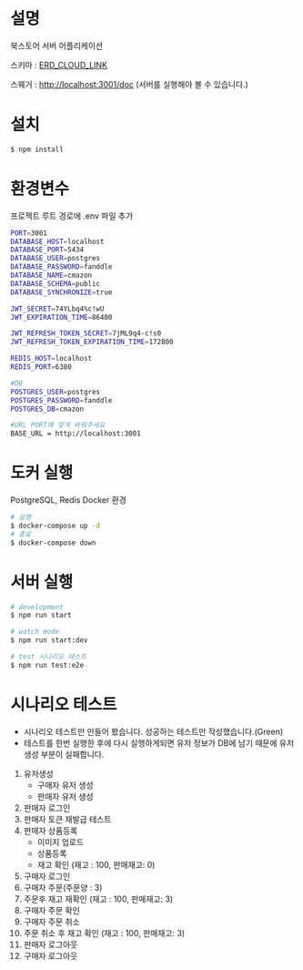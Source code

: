 # 설명

북스토어 서버 어플리케이션

스키마 : [ERD_CLOUD_LINK](https://www.erdcloud.com/d/MFdNykTpcGG3X29ZN)

스웨거 : [http://localhost:3001/doc](http://localhost:3001/doc)
(서버를 실행해야 볼 수 있습니다.)

# 설치

```bash
$ npm install
```

# 환경변수

프로젝트 루트 경로에 .env 파일 추가

```bash
PORT=3001
DATABASE_HOST=localhost
DATABASE_PORT=5434
DATABASE_USER=postgres
DATABASE_PASSWORD=fanddle
DATABASE_NAME=cmazon
DATABASE_SCHEMA=public
DATABASE_SYNCHRONIZE=true

JWT_SECRET=74YLbq4%c!wU
JWT_EXPIRATION_TIME=86400

JWT_REFRESH_TOKEN_SECRET=7jML9q4-c!s0
JWT_REFRESH_TOKEN_EXPIRATION_TIME=172800

REDIS_HOST=localhost
REDIS_PORT=6380

#DB
POSTGRES_USER=postgres
POSTGRES_PASSWORD=fanddle
POSTGRES_DB=cmazon

#URL PORT에 맞게 바꿔주세요
BASE_URL = http://localhost:3001
```

# 도커 실행

PostgreSQL, Redis Docker 환경

```bash
# 실행
$ docker-compose up -d
# 종료
$ docker-compose down
```

# 서버 실행

```bash
# development
$ npm run start

# watch mode
$ npm run start:dev

# test 시나리오 테스트
$ npm run test:e2e
```

# 시나리오 테스트

- 시나리오 테스트만 만들어 봤습니다. 성공하는 테스트만 작성했습니다.(Green)
- 테스트를 한번 실행한 후에 다시 실행하게되면 유저 정보가 DB에 남기 때문에 유저생성 부분이 실패합니다.

1. 유저생성
   - 구매자 유저 생성
   - 판매자 유저 생성
2. 판매자 로그인
3. 판매자 토큰 재발급 테스트
4. 판매자 상품등록
   - 이미지 업로드
   - 상품등록
   - 재고 확인 (재고 : 100, 판매재고: 0)
5. 구매자 로그인
6. 구매자 주문(주문양 : 3)
7. 주문후 재고 재확인 (재고 : 100, 판매재고: 3)
8. 구매자 주문 확인
9. 구매자 주문 취소
10. 주문 취소 후 재고 확인 (재고 : 100, 판매재고: 3)
11. 판매자 로그아웃
12. 구매자 로그아웃
